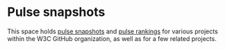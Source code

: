 # Pulse snapshots

This space holds [pulse snapshots](https://github.com/git-pulse/tools#pulse-snapshots) and [pulse rankings](https://w3c.github.io/pulse-snapshots/) for various projects within the W3C GitHub organization, as well as for a few related projects.
